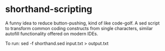 # shorthand-scripting

A funny idea to reduce button-pushing, kind of like code-golf.
A sed script to transform common coding constructs from single characters, similar autofill functionality offered on modern IDEs.

To run:
sed -f shorthand.sed input.txt > output.txt
